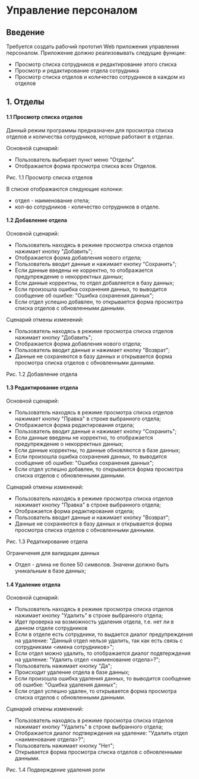 # Управление персоналом

## Введение
 Требуется создать рабочий прототип Web приложения управления персоналом.
 Приложение должно реализовывать следущие функции:
 - Просмотр списка сотрудников и редактирование этого списка
 - Просмотр и редактирование отдела сотрудника
 - Просмотр списка отделов и количество сотрудников в каждом из отделов
## 1. Отделы
#### 1.1 Просмотр списка отделов
Данный режим программы предназначен для просмотра списка отделов и количества сотрудников, которые работают в отделах.

Основной сценарий:
  - Пользователь выбирает пункт меню "Отделы".
  - Отображается форма просмотра списка всех Отделов.

Рис. 1.1 Просмотр списка отделов

В списке отображаются следующие колонки:
  - отдел - наименование отела;
  - кол-во сотрудников - количество сотрудников в отделе.
#### 1.2 Добавление отдела
Основной сценарий:
  - Пользователь находясь в режиме просмотра списка отделов нажимает кнопку "Добавить";
  - Отображается форма добавления нового отдела;
  - Пользователь вводит данные и нажимает кнопку "Сохранить";
  - Если данные введены не корректно, то отображается предупреждение о некорректных данных;
  - Если данные корректны, то отдел добавляется в базу данных;
  - Если произошла ошибка сохранения данных, то выводится сообщение об ошибке: "Ошибка сохранения данных";
  - Если отдел успешно добавлен, то открывается форма просмотра списка отделов с обновленными данными.

Сценарий отмены изменений:
  - Пользователь находясь в режиме просмотра списка отделов нажимает кнопку "Добавить";
  - Отображается форма добавления нового отдела;
  - Пользователь вводит данные и нажимает кнопку "Возврат";
  - Данные не сохраняются в базу данных и открывается форма просмотра списка отделов с обновленными данными.

Рис. 1.2 Добавление отдела

#### 1.3 Редактирование отдела
Основной сценарий:
  - Пользователь находясь в режиме просмотра списка отделов нажимает кнопку "Правка" в строке выбранного отдела;
  - Отображается форма редактирования отдела;
  - Пользователь вводит данные и нажимает кнопку "Сохранить";
  - Если данные введены не корректно, то отображается предупреждение о некорректных данных;
  - Если данные корректны, то данные обновляются в базе данных;
  - Если произошла ошибка сохранения данных, то выводится сообщение об ошибке: "Ошибка сохранения данных";
  - Если отдел успешно добавлен, то открывается форма просмотра списка отделов с обновленными данными.

Сценарий отмены изменений:
  - Пользователь находясь в режиме просмотра списка отделов нажимает кнопку "Правка" в строке выбранного отдела;
  - Отображается форма редактирования отдела;
  - Пользователь вводит данные и нажимает кнопку "Возврат";
  - Данные не сохраняются в базу данных и открывается форма просмотра списка отделов с обновленными данными.

Рис. 1.3 Редаткирование отдела

Ограничения для валидации данных
- Отдел - длина не более 50 символов. Значени должно быть уникальным в базе данных;

#### 1.4 Удаление отдела
Основной сценарий:
  - Пользователь находясь в режиме просмотра списка отделов нажимает кнопку "Удалить" в строке выбранного отдела;
  - Идет проверка на возможность удаления отдела, т.е. нет ли в данном отделе сотрудников
  - Если в отделе есть сотрудники, то выдается диалог предупреждения на удаление: "Данный отдел нельзя удалить, так как есть связь с сотрудниками <имена сотрудников>";
  - Если отдел можно удалить, то отображается диалог подвтерждения на удаление: "Удалить отдел <наименование отдела>?";
  - Пользователь нажимает кнопку "Да";
  - Происходит удаление отдела в базе данных;
  - Если произошла ошибка удаления данных, то выводится сообщение об ошибке: "Ошибка удаления данных";
  - Если отдел успешно удален, то открывается форма просмотра списка отделов с обновленными данными.

Сценарий отмены изменений:
  - Пользователь находясь в режиме просмотра списка отделов нажимает кнопку "Удалить" в строке выбранного отдела;
  - Отображается диалог подтверждения на удаление: "Удалить отдел <наименование отдела>?";
  - Пользователь нажимает кнопку "Нет";
  - Открывается форма просмотра списка отделов с обновленными данными.

Рис. 1.4 Подверждение удаления роли